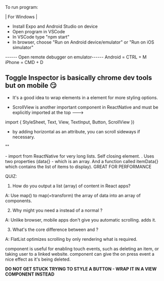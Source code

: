 
To run program:

| For Windows |
- Install Expo and Android Studio on device
- Open program in VSCode
- In VSCode type "npm start"
- In browser, choose "Run on Android device/emulator" or "Run on iOS simulator"

------ Open remote debugger on emulator------
 Android = CTRL + M
 iPhone = CMD + D

 Toggle Inspector is basically chrome dev tools but on mobile 😏
---------------------------------------------


- It's a good idea to wrap <Text> elements in a <View> element for more styling options.

- ScrollView is another important component in ReactNative and must be explicitly imported at the top ---> 

import { StyleSheet, Text, View, TextInput, Button, ScrollView })

- by adding horizontal as an attribute, you can scroll sideways if necessary.

"<ScrollView horizontal>"

<FlatList/> - import from ReactNative for very long lists. Self closing element. <FlatList />. Uses two properties (data{} - which is an array. And a function called itemData{} which contains the list of items to display). GREAT FOR PERFORMANCE 

QUIZ:

1) How do you output a list (array) of content in React apps?

A: Use map() to map(=transform) the array of data into an array of components.

2) Why might you need a <ScrollView> instead of a normal <View>?

A: Unlike browser, mobile apps don't give you automatic scrolling. <ScrollView> adds it.

3) What's the core difference between <FlatList> and <ScrollView>?

A: FlatList optimizes scrolling by only rendering what is required.




<Touchable> component is useful for enabling touch events, such as deleting an item, or taking user to a linked website.
<TouchableOpacity> component can give the on press event a nice effect as it's being deleted.

**DO NOT GET STUCK TRYING TO STYLE A BUTTON - WRAP IT IN A VIEW COMPONENT INSTEAD**